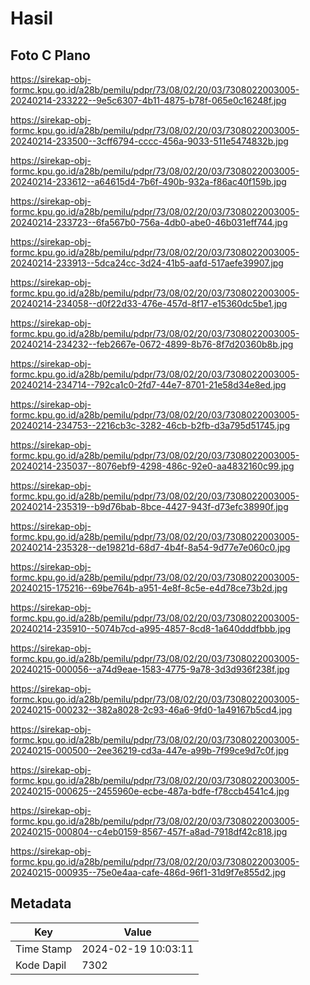 # Hasil

## Foto C Plano

https://sirekap-obj-formc.kpu.go.id/a28b/pemilu/pdpr/73/08/02/20/03/7308022003005-20240214-233222--9e5c6307-4b11-4875-b78f-065e0c16248f.jpg

https://sirekap-obj-formc.kpu.go.id/a28b/pemilu/pdpr/73/08/02/20/03/7308022003005-20240214-233500--3cff6794-cccc-456a-9033-511e5474832b.jpg

https://sirekap-obj-formc.kpu.go.id/a28b/pemilu/pdpr/73/08/02/20/03/7308022003005-20240214-233612--a64615d4-7b6f-490b-932a-f86ac40f159b.jpg

https://sirekap-obj-formc.kpu.go.id/a28b/pemilu/pdpr/73/08/02/20/03/7308022003005-20240214-233723--6fa567b0-756a-4db0-abe0-46b031eff744.jpg

https://sirekap-obj-formc.kpu.go.id/a28b/pemilu/pdpr/73/08/02/20/03/7308022003005-20240214-233913--5dca24cc-3d24-41b5-aafd-517aefe39907.jpg

https://sirekap-obj-formc.kpu.go.id/a28b/pemilu/pdpr/73/08/02/20/03/7308022003005-20240214-234058--d0f22d33-476e-457d-8f17-e15360dc5be1.jpg

https://sirekap-obj-formc.kpu.go.id/a28b/pemilu/pdpr/73/08/02/20/03/7308022003005-20240214-234232--feb2667e-0672-4899-8b76-8f7d20360b8b.jpg

https://sirekap-obj-formc.kpu.go.id/a28b/pemilu/pdpr/73/08/02/20/03/7308022003005-20240214-234714--792ca1c0-2fd7-44e7-8701-21e58d34e8ed.jpg

https://sirekap-obj-formc.kpu.go.id/a28b/pemilu/pdpr/73/08/02/20/03/7308022003005-20240214-234753--2216cb3c-3282-46cb-b2fb-d3a795d51745.jpg

https://sirekap-obj-formc.kpu.go.id/a28b/pemilu/pdpr/73/08/02/20/03/7308022003005-20240214-235037--8076ebf9-4298-486c-92e0-aa4832160c99.jpg

https://sirekap-obj-formc.kpu.go.id/a28b/pemilu/pdpr/73/08/02/20/03/7308022003005-20240214-235319--b9d76bab-8bce-4427-943f-d73efc38990f.jpg

https://sirekap-obj-formc.kpu.go.id/a28b/pemilu/pdpr/73/08/02/20/03/7308022003005-20240214-235328--de19821d-68d7-4b4f-8a54-9d77e7e060c0.jpg

https://sirekap-obj-formc.kpu.go.id/a28b/pemilu/pdpr/73/08/02/20/03/7308022003005-20240215-175216--69be764b-a951-4e8f-8c5e-e4d78ce73b2d.jpg

https://sirekap-obj-formc.kpu.go.id/a28b/pemilu/pdpr/73/08/02/20/03/7308022003005-20240214-235910--5074b7cd-a995-4857-8cd8-1a640dddfbbb.jpg

https://sirekap-obj-formc.kpu.go.id/a28b/pemilu/pdpr/73/08/02/20/03/7308022003005-20240215-000056--a74d9eae-1583-4775-9a78-3d3d936f238f.jpg

https://sirekap-obj-formc.kpu.go.id/a28b/pemilu/pdpr/73/08/02/20/03/7308022003005-20240215-000232--382a8028-2c93-46a6-9fd0-1a49167b5cd4.jpg

https://sirekap-obj-formc.kpu.go.id/a28b/pemilu/pdpr/73/08/02/20/03/7308022003005-20240215-000500--2ee36219-cd3a-447e-a99b-7f99ce9d7c0f.jpg

https://sirekap-obj-formc.kpu.go.id/a28b/pemilu/pdpr/73/08/02/20/03/7308022003005-20240215-000625--2455960e-ecbe-487a-bdfe-f78ccb4541c4.jpg

https://sirekap-obj-formc.kpu.go.id/a28b/pemilu/pdpr/73/08/02/20/03/7308022003005-20240215-000804--c4eb0159-8567-457f-a8ad-7918df42c818.jpg

https://sirekap-obj-formc.kpu.go.id/a28b/pemilu/pdpr/73/08/02/20/03/7308022003005-20240215-000935--75e0e4aa-cafe-486d-96f1-31d9f7e855d2.jpg


## Metadata

| Key        | Value               |
| ---------- | ------------------- |
| Time Stamp | 2024-02-19 10:03:11 |
| Kode Dapil | 7302                |



